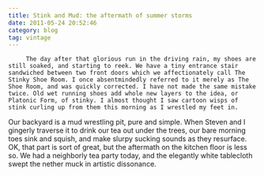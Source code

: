 ```yaml
---
title: Stink and Mud: the aftermath of summer storms
date: 2011-05-24 20:52:46
category: blog
tag: vintage
---
```

         The day after that glorious run in the driving rain, my shoes are still soaked, and starting to reek. We have a tiny entrance stair sandwiched between two front doors which we affectionately call The Stinky Shoe Room. I once absentmindedly referred to it merely as The Shoe Room, and was quickly corrected. I have not made the same mistake twice. Old wet running shoes add whole new layers to the idea, or Platonic Form, of stinky. I almost thought I saw cartoon wisps of stink curling up from them this morning as I wrestled my feet in. 

 Our backyard is a mud wrestling pit, pure and simple. When Steven and I gingerly traverse it to drink our tea out under the trees, our bare morning toes sink and squish, and make slurpy sucking sounds as they resurface. OK, that part is sort of great, but the aftermath on the kitchen floor is less so. We had a neighborly tea party today, and the elegantly white tablecloth swept the nether muck in artistic dissonance. 